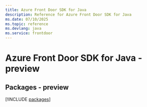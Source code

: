 ```yaml
---
title: Azure Front Door SDK for Java
description: Reference for Azure Front Door SDK for Java
ms.date: 07/10/2025
ms.topic: reference
ms.devlang: java
ms.service: frontdoor
---
```

# Azure Front Door SDK for Java - preview
## Packages - preview
[!INCLUDE [packages](front-door-index.md)]
